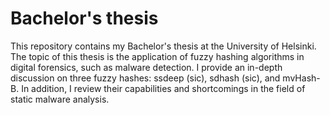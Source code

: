 # Bachelor's thesis

This repository contains my Bachelor's thesis at the University of Helsinki.
The topic of this thesis is the application of fuzzy hashing algorithms in digital forensics, such as malware detection.
I provide an in-depth discussion on three fuzzy hashes: ssdeep (sic), sdhash (sic), and mvHash-B. In addition, I review their capabilities
and shortcomings in the field of static malware analysis.

